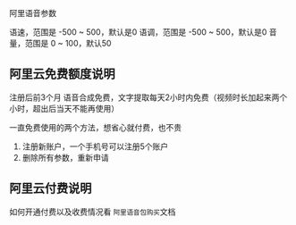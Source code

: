 阿里语音参数

语速，范围是 -500 ~ 500，默认是0
语调，范围是 -500 ~ 500，默认是0
音量，范围是 0 ~ 100，默认50


## 阿里云免费额度说明

注册后前3个月 语音合成免费，文字提取每天2小时内免费（视频时长加起来两个小时，超出后当天不能再使用）

一直免费使用的两个方法，想省心就付费，也不贵
1. 注册新账户，一个手机号可以注册5个账户
2. 删除所有参数，重新申请

## 阿里云付费说明

如何开通付费以及收费情况看 `阿里语音包购买`文档
